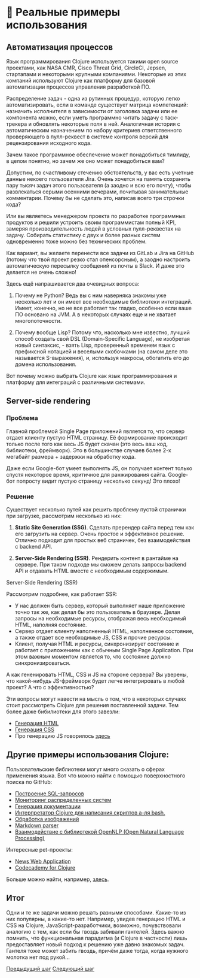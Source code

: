 # :wrench: Реальные примеры использования

## Автоматизация процессов

[comment]: (https://xakep.ru/2018/08/24/clojure-flower/)

Язык программирования Clojure используется такими open source проектами, как NASA CMR, Cisco Threat Grid, CircleCI, Jepsen, стартапами и некоторыми крупными компаниями. Некоторые из этих компаний используют Clojure как платформу для базовой автоматизации процессов управления разработкой ПО.

Распределение задач - одна из рутинных процедур, которую легко автоматизировать, если в команде существует матрица компетенций: назначить исполнителя в зависимости от заголовка задачи или ее компонента можно, если уметь программно читать задачу с таск-трекера и обновлять некоторые поля в ней. Аналогичная история с автоматическим назначением по набору критериев ответственного проверяющего в пулл-реквест в системе контроля версий для рецензирования исходного кода.

Зачем такое программное обеспечение может понадобиться тимлиду, в целом понятно, но зачем же оно может понадобиться вам?

Допустим, по счастливому стечению обстоятельств, у вас есть учетные данные некоего пользователя Jira. Очень хочется на память сохранить пару тысяч задач этого пользователя (а заодно и всю его почту), чтобы развлекаться серыми осенними вечерами, почитывая занимательные комментарии. Почему бы не сделать это, написав всего три строчки кода?

Или вы являетесь менеджером проекта по разработке программных продуктов и решили устроить своим программистам полный KPI, замеряя производительность людей в условных пулл-реквестах на задачу. Собирать статистику с двух и более разных систем одновременно тоже можно без технических проблем.

Как вариант, вы желаете перенести все задачи из GitLab и Jira на GitHub (потому что твой проект резко стал опенсорсным), а заодно настроить автоматическую пересылку сообщений из почты в Slack. И даже это делается не очень сложно!

Здесь ещё напрашивается два очевидных вопроса:

1. Почему не Python? Ведь вы с ним наверняка знакомы уже несколько лет и он имеет все необходимые библиотеки интеграций. Имеет, конечно, но не все работает так гладко, особенно если ваше ПО основано на JVM. А в некоторых случаях еще и не хватает многопоточности.

2. Почему вообще Lisp? Потому что, насколько мне известно, лучший способ создать свой DSL (Domain-Specific Language), не изобретая новый синтаксис, - взять Lisp, проверенный временем язык с префиксной нотацией и веселыми скобочками (на самом деле это называется S-выражения), и, используя макросы, обогатить его до домена использования.

Вот почему можно выбрать Clojure как язык программирования и платформу для интеграций с различными системами.



## Server-side rendering

[comment]: (https://habr.com/ru/post/527310/)

### Проблема

Главной проблемой Single Page приложений является то, что сервер отдает клиенту пустую HTML страницу. Её формирование происходит только после того как весь JS будет скачан (это весь ваш код, библиотеки, фреймворк). Это в большинстве случаев более 2-х мегабайт размера + задержки на обработку кода.

Даже если Google-бот умеет выполнять JS, он получает контент только спустя некоторое время, критичное для ранжирования сайта. Google-бот попросту видит пустую страницу несколько секунд! Это плохо!

### Решение

Существует несколько путей как решить проблему пустой странички при загрузке, рассмотрим несколько из них:

1. **Static Site Generation (SSG)**. Сделать пререндер сайта перед тем как его загрузить на сервер. Очень простое и эффективное решение. Отлично подходит для простых веб страничек, без взаимодействия с backend API.

2. **Server-Side Rendering (SSR)**. Рендерить контент в рантайме на сервере. При таком подходе мы сможем делать запросы backend API и отдавать HTML вместе с необходимым содержимым.

Server-Side Rendering (SSR)

Рассмотрим подробнее, как работает SSR:

- У нас должен быть сервер, который выполняет наше приложение точно так же, как делал бы это пользователь в браузере. Делая запросы на необходимые ресурсы, отображая весь необходимый HTML, наполняя состояние.
- Сервер отдает клиенту наполненный HTML, наполненное состояние, а также отдает все необходимые JS, CSS и прочие ресурсы.
- Клиент, получая HTML и ресурсы, синхронизирует состояние и работает с приложением как с обычным Single Page Application. При этом важным моментом является то, что состояние должно синхронизироваться.

А как гененировать HTML, CSS и JS на стороне сервера? Вы уверены, что какой-нибудь JS-фреймворк будет легче интегрировать в любой проект? А что с эффективностью?

Эти вопросы могут навести на мысль о том, что в некоторых случаях стоит рассмотреть Clojure для решения поставленной задачи. Тем более даже бибилиотеки для этого завезли:

- [Генерация HTML](https://github.com/weavejester/hiccup)
- [Генерация CSS](https://github.com/noprompt/garden)
- Про генерацию JS говорилось [здесь](motivation.md)



## Другие примеры использования Clojure:

Пользовательские библиотеки могут много сказать о сферах применения языка. Вот что можно найти с помощью поверхностного поиска по GitHub:

- [Построение SQL-запросов](https://github.com/seancorfield/honeysql)
- [Мониторинг распределенных систем](https://github.com/riemann/riemann)
- [Генерация документации](https://github.com/weavejester/codox)
- [Интерпретатор Clojure для написания скриптов а-ля bash.](https://github.com/babashka/babashka)
- [Обработка изображений](https://github.com/Clojure2D/clojure2d)
- [Markdown parser](https://github.com/yogthos/markdown-clj)
- [Взаимодействие с библиотекой OpenNLP (Open Natural Language Processing)](https://github.com/dakrone/clojure-opennlp)

Интересные pet-проекты:
- [News Web Application](https://github.com/ertugrulcetin/ClojureNews)
- [Codecademy for Clojure](https://github.com/clojurecademy/clojurecademy)

Больше можно найти, например, [здесь](https://github.com/search?l=Clojure&p=1&q=clojure&type=Repositories).



## Итог

Одни и те же задачи можно решать разными способами. Какие-то из них популярны, а какие-то нет. Например, увидев генерацию HTML и CSS на Clojure, JavaScript-разработчики, возможно, почувствовали аналогию с тем, как если бы гвоздь забивали гантелей. Здесь важно помнить, что функциональная парадигма (и Clojure в частности) лишь предоставляет новый подход к решению уже давно знакомых задач.  Гантеля тоже может забить гвоздь, причём даже тогда, когда нужного молотка нет под рукой...

[Предыдущий шаг](samples.md)
[Следующий шаг](web_intro.md)
